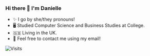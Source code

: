 ### Hi there 👋 I'm Danielle

<ul>
<li>✨ I go by she/they pronouns!</li>
<li>🖥️ Studied Computer Science and Business Studies at College.</li>
<li>🇬🇧 Living in the UK.</li>
<li>💬 Feel free to contact me using my email!</li>
</ul>

<img alt="Visits" src="https://badges.strrl.dev/visits/danb76m/danb76m"/>
